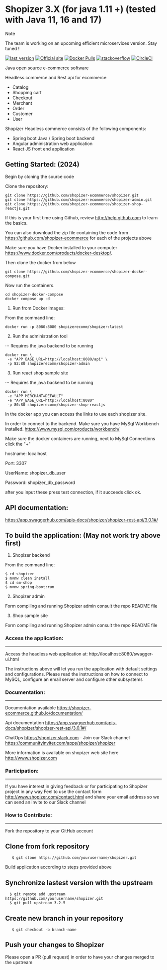 # Shopizer 3.X (for java 1.11 +) (tested with Java 11, 16 and 17)

> [!NOTE]
> The team is working on an upcoming efficient microservices version. Stay tuned !

[![last_version](https://img.shields.io/badge/last_version-v3.2.5-blue.svg?style=flat)](https://github.com/shopizer-ecommerce/shopizer/tree/3.2.5)
[![Official site](https://img.shields.io/website-up-down-green-red/https/shields.io.svg?label=official%20site)](http://www.shopizer.com/)
[![Docker Pulls](https://img.shields.io/docker/pulls/shopizerecomm/shopizer.svg)](https://hub.docker.com/r/shopizerecomm/shopizer)
[![stackoverflow](https://img.shields.io/badge/shopizer-stackoverflow-orange.svg?style=flat)](http://stackoverflow.com/questions/tagged/shopizer)
[![CircleCI](https://circleci.com/gh/shopizer-ecommerce/shopizer.svg?style=svg)](https://circleci.com/gh/shopizer-ecommerce/shopizer)

Java open source e-commerce software

Headless commerce and Rest api for ecommerce

- Catalog
- Shopping cart
- Checkout
- Merchant
- Order
- Customer
- User

Shopizer Headless commerce consists of the following components:

- Spring boot Java / Spring boot backend
- Angular administration web application
- React JS front end application

## Getting Started: (2024)

Begin by cloning the source code

Clone the repository:

```
git clone https://github.com/shopizer-ecommerce/shopizer.git
git clone https://github.com/shopizer-ecommerce/shopizer-admin.git
git clone https://github.com/shopizer-ecommerce/shopizer-shop-reactjs.git
```

If this is your first time using Github, review http://help.github.com to learn the basics.

You can also download the zip file containing the code from https://github.com/shopizer-ecommerce for each of the projects above

Make sure you have Docker installed to your computer
https://www.docker.com/products/docker-desktop/.

Then clone the docker from below

```
git clone https://github.com/shopizer-ecommerce/shopizer-docker-compose.git
```

Now run the containers.

```
cd shopizer-docker-compose
docker compose up -d
```

1.  Run from Docker images:

From the command line:

```
docker run -p 8080:8080 shopizerecomm/shopizer:latest
```

2. Run the administration tool

⋅⋅⋅ Requires the java backend to be running

```
docker run \
 -e "APP_BASE_URL=http://localhost:8080/api" \
 -p 82:80 shopizerecomm/shopizer-admin
```

3. Run react shop sample site

⋅⋅⋅ Requires the java backend to be running

```
docker run \
 -e "APP_MERCHANT=DEFAULT"
 -e "APP_BASE_URL=http://localhost:8080"
 -p 80:80 shopizerecomm/shopizer-shop-reactjs
```

In the docker app you can access the links to use each shopizer site.

In order to connect to the backend.
Make sure you have MySql Workbench installed.
https://www.mysql.com/products/workbench/

Make sure the docker containers are running, next to MySql Connections click the "+"

hostname: localhost

Port: 3307

UserName: shopizer_db_user

Password: shopizer_db_password

after you input these press test connection, if it succeeds click ok.

## API documentation:

https://app.swaggerhub.com/apis-docs/shopizer/shopizer-rest-api/3.0.1#/

## To build the application: (May not work try above first)

1. Shopizer backend

From the command line:

    $ cd shopizer
    $ mvnw clean install
    $ cd sm-shop
    $ mvnw spring-boot:run

2. Shopizer admin

Form compiling and running Shopizer admin consult the repo README file

3. Shop sample site

Form compiling and running Shopizer admin consult the repo README file

### Access the application:

---

Access the headless web application at: http://localhost:8080/swagger-ui.html

The instructions above will let you run the application with default settings and configurations.
Please read the instructions on how to connect to MySQL, configure an email server and configure other subsystems

### Documentation:

---

Documentation available <https://shopizer-ecommerce.github.io/documentation/>

Api documentation <https://app.swaggerhub.com/apis-docs/shopizer/shopizer-rest-api/3.0.1#/>

ChatOps <https://shopizer.slack.com> - Join our Slack channel <https://communityinviter.com/apps/shopizer/shopizer>

More information is available on shopizer web site here <http://www.shopizer.com>

### Participation:

---

If you have interest in giving feedback or for participating to Shopizer project in any way
Feel to use the contact form <http://www.shopizer.com/contact.html> and share your email address
so we can send an invite to our Slack channel

### How to Contribute:

---

Fork the repository to your GitHub account

## Clone from fork repository

       $ git clone https://github.com/yourusername/shopizer.git

Build application according to steps provided above

## Synchronize lastest version with the upstream

      $ git remote add upstream https://github.com/yourusername/shopizer.git
      $ git pull upstream 3.2.5

## Create new branch in your repository

       $ git checkout -b branch-name

## Push your changes to Shopizer

Please open a PR (pull request) in order to have your changes merged to the upstream
